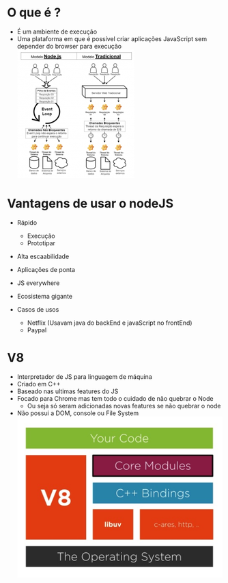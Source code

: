 # O que é ?

- É um ambiente de execução
- Uma plataforma em que é possível criar aplicações JavaScript sem
  depender do browser para execução
  ![NodeJS](https://github.com/johnxMartins/discover/blob/johnminatow/imagens/nodeJS.png)

# Vantagens de usar o nodeJS

- Rápido

  - Execução
  - Prototipar

- Alta escaabilidade

- Aplicações de ponta

- JS everywhere

- Ecosistema gigante

- Casos de usos
  - Netflix (Usavam java do backEnd e javaScript no frontEnd)
  - Paypal

# V8

- Interpretador de JS para linguagem de máquina
- Criado em C++
- Baseado nas ultimas features do JS
- Focado para Chrome mas tem todo o cuidado de não quebrar o Node
  - Ou seja só seram adicionadas novas features se não quebrar o node
- Não possui a DOM, console ou File System
  ![V8](https://github.com/johnxMartins/discover/blob/johnminatow/imagens/V8.jpg)
